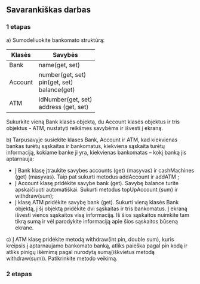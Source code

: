 
## Savarankiškas darbas

### 1 etapas

a) Sumodeliuokite bankomato struktūrą:

| Klasės   | Savybės                   |
|----------|---------------------------|
| Bank     | name(get, set)            |
|  Account | number(get, set)<br/>pin(get, set)<br/>balance(get) |
| ATM | idNumber(get, set)<br/>address (get, set) |

Sukurkite vieną Bank klasės objektą, du Account klasės objektus ir tris objektus - ATM, nustatyti reikšmes savybėms ir išvesti į ekraną.

b) Tarpusavyje susiekite klases Bank, Account ir ATM, kad kiekvienas bankas turėtų sąskaitas ir bankomatus, kiekviena sąskaita turėtų informaciją, kokiame banke ji yra, kiekvienas bankomatas – kokį banką jis aptarnauja:
- Į Bank klasę įtraukite savybes accounts (get) (masyvas) ir cashMachines (get) (masyvas). Taip pat sukurti metodus addAccount ir addATM ;
- Į Account klasę pridėkite savybe bank (get). Savybę balance turite apskaičiuoti automatiškai. Sukurti metodus topUpAccount (sum) ir withdraw(sum);
- Į klasę ATM pridėkite savybę bank (get).
  Sukurti vieną klasės Bank objektą, į šį objektą pridėkite dvi sąskaitas ir tris bankomatus. Į ekraną išvesti vienos sąskaitos visą informaciją. Iš šios sąskaitos nuimkite tam tikrą sumą ir vėl parodykite informaciją apie šios sąskaitos būseną ekrane.

c) Į ATM klasę pridėkite metodą withdraw(int pin, double sum), kuris kreipsis į aptarnaujamo bankomato banką, atliks paieška pagal pin kodą ir atliks pinigų išėmimą pagal nurodytą sumą(iškvietus metodą withdraw(sum)). Patikrinkite metodo veikimą.

### 2 etapas

